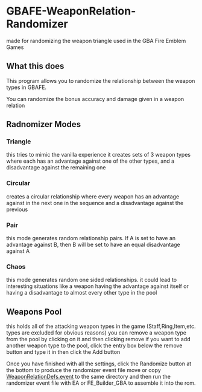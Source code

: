 # GBAFE-WeaponRelation-Randomizer
made for randomizing the weapon triangle used in the GBA Fire Emblem Games

## What this does
This program allows you to randomize the relationship between the weapon types in GBAFE.

You can randomize the bonus accuracy and damage given in a weapon relation

## Radnomizer Modes
  ### Triangle
  this tries to mimic the vanilla experience
  it creates sets of 3 weapon types where each has an advantage against one of the other types, and a disadvantage against the remaining one

  ### Circular
  creates a circular relationship where every weapon has an advantage against in the next one in the sequence and a disadvantage against the previous
  
  ### Pair
  this mode generates random relationship pairs. If A is set to have an advantage against B, then B will be set to have an equal disadvantage against A
  
  ### Chaos
  this mode generates random one sided relationships. it could lead to interesting situations like a weapon having the advantage against itself or having a disadvantage to almost every other type in the pool

## Weapons Pool
  this holds all of the attacking weapon types in the game (Staff,Ring,Item,etc. types are excluded for obvious reasons)
  you can remove a weapon type from the pool by clicking on it and then clicking remove
  if you want to add another weapon type to the pool, click the entry box below the remove button and type it in then click the Add button

Once you have finished with all the settings, click the Randomize button at the bottom to produce the randomizer event file
move or copy [WeaponRelationDefs.event](https://github.com/Teraspark/GBAFE-WeaponRelation-Randomizer/blob/main/WeaponRelationDefs.event) to the same directory and then run the randomizer event file with EA or FE_Builder_GBA to assemble it into the rom.

